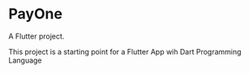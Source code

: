 # PayOne

A Flutter project.

This project is a starting point for a Flutter App wih Dart Programming Language
